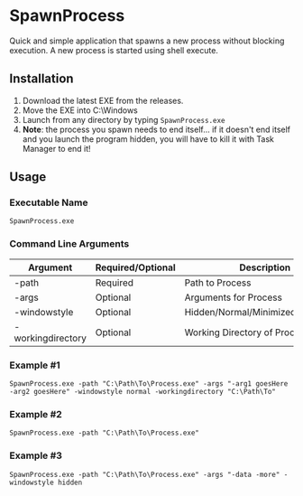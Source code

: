 # SpawnProcess
Quick and simple application that spawns a new process without blocking execution.  A new process is started using shell execute.

## Installation
1. Download the latest EXE from the releases.
2. Move the EXE into C:\Windows
3. Launch from any directory by typing `SpawnProcess.exe`
4. **Note**: the process you spawn needs to end itself... if it doesn't end itself and you launch the program hidden, you will have to kill it with Task Manager to end it!

## Usage
### Executable Name
`SpawnProcess.exe`
### Command Line Arguments

|Argument|Required/Optional|Description|
|--|--|--|
|-path|Required|Path to Process|
|-args|Optional|Arguments for Process|
|-windowstyle|Optional|Hidden/Normal/Minimized/Maximized|
|-workingdirectory|Optional|Working Directory of Process|

### Example #1
`SpawnProcess.exe -path "C:\Path\To\Process.exe" -args "-arg1 goesHere -arg2 goesHere" -windowstyle normal -workingdirectory "C:\Path\To"`

### Example #2
`SpawnProcess.exe -path "C:\Path\To\Process.exe"`

### Example #3
`SpawnProcess.exe -path "C:\Path\To\Process.exe" -args "-data -more" -windowstyle hidden`
